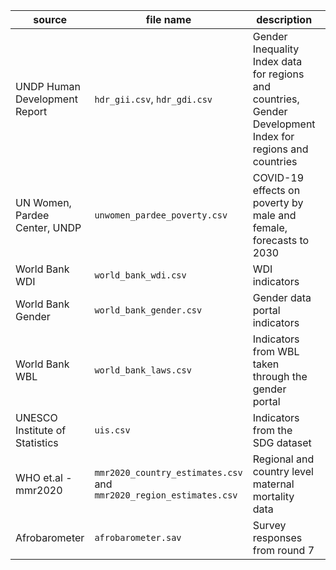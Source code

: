 

| source                         | file name                                                          | description                                                                                                | updates |
|--------------------------------|--------------------------------------------------------------------|------------------------------------------------------------------------------------------------------------|---------|
| UNDP Human Development Report  | `hdr_gii.csv`, `hdr_gdi.csv`                                       | Gender Inequality Index data for regions and countries, Gender Development Index for regions and countries | True    |
| UN Women, Pardee Center, UNDP  | `unwomen_pardee_poverty.csv`                                       | COVID-19 effects on poverty by male and female, forecasts to 2030                                          | False   |
| World Bank WDI                 | `world_bank_wdi.csv`                                               | WDI indicators                                                                                             | True    |
| World Bank Gender              | `world_bank_gender.csv`                                            | Gender data portal indicators                                                                              | True    |
| World Bank WBL                 | `world_bank_laws.csv`                                              | Indicators from WBL taken through the gender portal                                                        | True    |
| UNESCO Institute of Statistics | `uis.csv`                                                          | Indicators from the SDG dataset                                                                            | True    |
| WHO et.al - mmr2020            | `mmr2020_country_estimates.csv` and `mmr2020_region_estimates.csv` | Regional and country level maternal mortality data                                                         | True    |                             
| Afrobarometer                  | `afrobarometer.sav`                                                | Survey responses from round 7                                                                              | False   |
 
